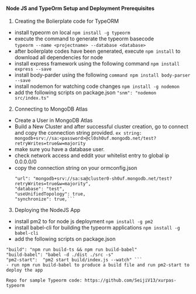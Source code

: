#### Node JS and TypeOrm Setup and Deployment Prerequisites
1.	Creating the Bolierplate code for TypeORM
-  install typeorm on local ```npm install -g typeorm```
- execute the command to generate the typeorm basecode   
```typeorm --name <projectname> --database <database>```
- after boilerplate codes have been generated, execute ```npm install``` to download all dependencies for node 
- install express framework using the following command ```npm install express --save```
- install body-parder using the following ```command npm install body-parser --save```
- install nodemon for watching code changes ```npm install -g nodemon```
- add the following scripts on package.json
```"snm": "nodemon src/index.ts"```

2.	Connecting to MongoDB Atlas
- Create a User in MongoDB Atlas
- Build a New Cluster and after successful cluster creation, go to connect and copy the connection string provided.
```ex string:  mongodb+srv://sa:<password>@cl0sh0uf.mongodb.net/test?retryWrites=true&w=majority```
- make sure you have a database user.
- check network access  and eddit your whitelist entry to global ip 0.0.0.0/0
- copy the connection string on your ormconfig.json
   ```"type": "mongodb",
   "url": "mongodb+srv://sa:sa@cluster0-sh0uf.mongodb.net/test?retryWrites=true&w=majority",
   "database": "test",
   "useUnifiedTopology": true,
   "synchronize": true,```

3.	Deploying the NodeJS App
- install pm2 to for node js deployment ```npm install -g pm2```
- install babel-cli for building the typeorm applications ```npm install -g babel-cli```
- add the following scripts on package.json
``` "build-ts": "tsc -p ."
"build": "npm run build-ts && npm run build-babel"
"build-babel": "babel -d ./dist ./src -s"
"pm2-start":  "pm2 start build/index.js --watch" ```
- run npm run build-babel to produce a build file and run pm2-start to deploy the app

Repo for sample Typeorm code: https://github.com/SeijiV13/xurpas-typeorm

